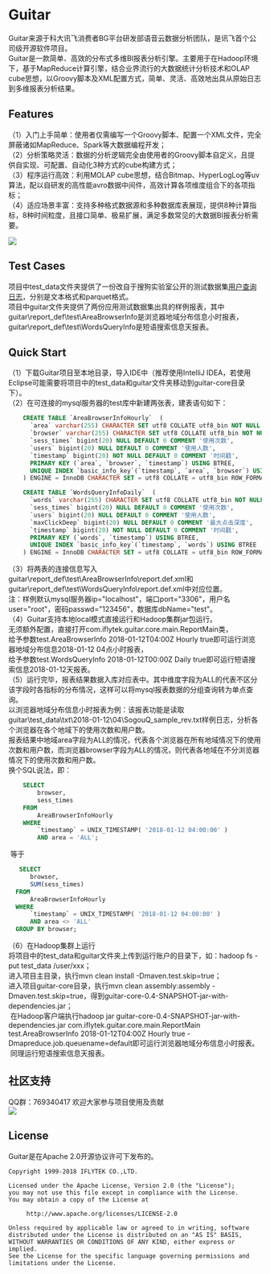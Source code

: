 # Guitar
Guitar来源于科大讯飞消费者BG平台研发部语音云数据分析团队，是讯飞首个公司级开源软件项目。<br>
Guitar是一款简单、高效的分布式多维BI报表分析引擎。主要用于在Hadoop环境下，基于MapReduce计算引擎，结合业界流行的大数据统计分析技术和OLAP cube思想，以Groovy脚本及XML配置方式，简单、灵活、高效地出具从原始日志到多维报表分析结果。

## Features
（1）入门上手简单：使用者仅需编写一个Groovy脚本、配置一个XML文件，完全屏蔽诸如MapReduce、Spark等大数据编程开发；<br>
（2）分析策略灵活：数据的分析逻辑完全由使用者的Groovy脚本自定义，且提供自实现、可配置、自动化3种方式的cube构建方式；<br>
（3）程序运行高效：利用MOLAP cube思想，结合Bitmap、HyperLogLog等uv算法，配以自研发的高性能avro数据中间件，高效计算各项维度组合下的各项指标；<br>
（4）适应场景丰富：支持多种格式数据源和多种数据库表展现，提供8种计算指标，8种时间粒度，且接口简单、极易扩展，满足多数常见的大数据BI报表分析需要。

 ![](https://github.com/iflytek/Guitar/blob/master/img/logo.jpg) 

## Test Cases
项目中test_data文件夹提供了一份改自于搜狗实验室公开的测试数据集[用户查询日志](http://www.sogou.com/labs/resource/q.php)，分别是文本格式和parquet格式。<br>
项目中guitar文件夹提供了两份应用测试数据集出具的样例报表，其中guitar\report_def\test\AreaBrowserInfo是浏览器地域分布信息小时报表，guitar\report_def\test\WordsQueryInfo是短语搜索信息天报表。

## Quick Start
（1）下载Guitar项目至本地目录，导入IDE中（推荐使用IntelliJ IDEA，若使用Eclipse可能需要将项目中的test_data和guitar文件夹移动到guitar-core目录下）。<br>
（2）在可连接的mysql服务器的test库中新建两张表，建表语句如下：

```sql
    CREATE TABLE `AreaBrowserInfoHourly`  (
      `area` varchar(255) CHARACTER SET utf8 COLLATE utf8_bin NOT NULL DEFAULT 'EMPTY' COMMENT '地域',
      `browser` varchar(255) CHARACTER SET utf8 COLLATE utf8_bin NOT NULL DEFAULT 'EMPTY' COMMENT '浏览器品牌',
      `sess_times` bigint(20) NULL DEFAULT 0 COMMENT '使用次数',
      `users` bigint(20) NULL DEFAULT 0 COMMENT '使用人数',
      `timestamp` bigint(20) NOT NULL DEFAULT 0 COMMENT '时间戳',
      PRIMARY KEY (`area`, `browser`, `timestamp`) USING BTREE,
      UNIQUE INDEX `basic_info_key`(`timestamp`, `area`, `browser`) USING BTREE
    ) ENGINE = InnoDB CHARACTER SET = utf8 COLLATE = utf8_bin ROW_FORMAT = Dynamic;
```
```sql
    CREATE TABLE `WordsQueryInfoDaily`  (
      `words` varchar(255) CHARACTER SET utf8 COLLATE utf8_bin NOT NULL DEFAULT 'EMPTY' COMMENT '搜索词语',
      `sess_times` bigint(20) NULL DEFAULT 0 COMMENT '使用次数',
      `users` bigint(20) NULL DEFAULT 0 COMMENT '使用人数',
      `maxClickDeep` bigint(20) NULL DEFAULT 0 COMMENT '最大点击深度',
      `timestamp` bigint(20) NOT NULL DEFAULT 0 COMMENT '时间戳',
      PRIMARY KEY (`words`, `timestamp`) USING BTREE,
      UNIQUE INDEX `basic_info_key`(`timestamp`, `words`) USING BTREE
    ) ENGINE = InnoDB CHARACTER SET = utf8 COLLATE = utf8_bin ROW_FORMAT = Dynamic;
```
（3）将两表的连接信息写入guitar\report_def\test\AreaBrowserInfo\report.def.xml和guitar\report_def\test\WordsQueryInfo\report.def.xml中对应位置。<br>
注：样例默认mysql服务器ip="localhost"，端口port="3306"，用户名user="root"，密码passwd="123456"，数据库dbName="test"。<br>
（4）Guitar支持本地local模式直接运行和Hadoop集群jar包运行。<br>
无须额外配置，直接打开com.iflytek.guitar.core.main.ReportMain类，<br>
给予参数test.AreaBrowserInfo 2018-01-12T04:00Z Hourly true即可运行浏览器地域分布信息2018-01-12 04点小时报表，<br>
给予参数test.WordsQueryInfo 2018-01-12T00:00Z Daily true即可运行短语搜索信息2018-01-12天报表。<br>
（5）运行完毕，报表结果数据入库对应表中。其中维度字段为ALL的代表不区分该字段时各指标的分布情况，这样可以将mysql报表数据的分组查询转为单点查询。<br>
以浏览器地域分布信息小时报表为例：该报表功能是读取guitar\test_data\txt\2018-01-12\04\SogouQ_sample_rev.txt样例日志，分析各个浏览器在各个地域下的使用次数和用户数。<br>
报表结果中地域area字段为ALL的情况，代表各个浏览器在所有地域情况下的使用次数和用户数，而浏览器browser字段为ALL的情况，则代表各地域在不分浏览器情况下的使用次数和用户数。<br>
换个SQL说法，即：
```sql
    SELECT
    	browser,
    	sess_times
    FROM
    	AreaBrowserInfoHourly 
    WHERE
    	`timestamp` = UNIX_TIMESTAMP( '2018-01-12 04:00:00' ) 
    	AND area = 'ALL';
 ```
  等于
  ```sql
     SELECT
    	browser,
    	SUM(sess_times)
    FROM
    	AreaBrowserInfoHourly 
    WHERE
    	`timestamp` = UNIX_TIMESTAMP( '2018-01-12 04:00:00' ) 
    	AND area <> 'ALL'
    GROUP BY browser;
``` 
（6）在Hadoop集群上运行<br>
  将项目中的test_data和guitar文件夹上传到运行账户的目录下，如：hadoop fs -put test_data /user/xxx；<br>
  进入项目主目录，执行mvn clean install -Dmaven.test.skip=true；<br>
  进入项目guitar-core目录，执行mvn clean assembly:assembly -Dmaven.test.skip=true，得到guitar-core-0.4-SNAPSHOT-jar-with-dependencies.jar；<br>
  在Hadoop客户端执行hadoop jar guitar-core-0.4-SNAPSHOT-jar-with-dependencies.jar com.iflytek.guitar.core.main.ReportMain test.AreaBrowserInfo 2018-01-12T04:00Z Hourly true -Dmapreduce.job.queuename=default即可运行浏览器地域分布信息小时报表。<br>
  同理运行短语搜索信息天报表。

## 社区支持
QQ群：769340417  欢迎大家参与项目使用及贡献<br>
 ![](https://github.com/iflytek/Guitar/blob/master/img/Guitar_develop_and_support_769340417.png) 

## License
Guitar是在Apache 2.0开源协议许可下发布的。

    Copyright 1999-2018 IFLYTEK CO.,LTD.
    
    Licensed under the Apache License, Version 2.0 (the "License");
    you may not use this file except in compliance with the License.
    You may obtain a copy of the License at
    
         http://www.apache.org/licenses/LICENSE-2.0
    
    Unless required by applicable law or agreed to in writing, software
    distributed under the License is distributed on an "AS IS" BASIS,
    WITHOUT WARRANTIES OR CONDITIONS OF ANY KIND, either express or implied.
    See the License for the specific language governing permissions and
    limitations under the License.
